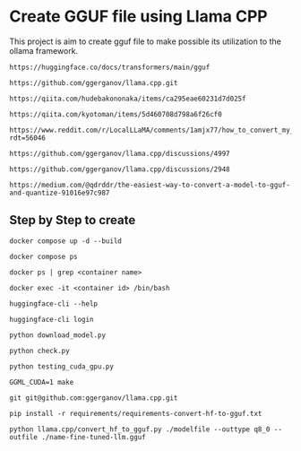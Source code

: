 # Create GGUF file using Llama CPP
This project is aim to create gguf file to make possible its utilization to the ollama framework.

    https://huggingface.co/docs/transformers/main/gguf

    https://github.com/ggerganov/llama.cpp.git

    https://qiita.com/hudebakononaka/items/ca295eae60231d7d025f

    https://qiita.com/kyotoman/items/5d460708d798a6f26cf0

    https://www.reddit.com/r/LocalLLaMA/comments/1amjx77/how_to_convert_my_finetuned_model_to_gguf/?rdt=56046

    https://github.com/ggerganov/llama.cpp/discussions/4997

    https://github.com/ggerganov/llama.cpp/discussions/2948

    https://medium.com/@qdrddr/the-easiest-way-to-convert-a-model-to-gguf-and-quantize-91016e97c987

## Step by Step to create

    docker compose up -d --build

    docker compose ps

    docker ps | grep <container name>

    docker exec -it <container id> /bin/bash

    huggingface-cli --help

    huggingface-cli login

    python download_model.py

    python check.py

    python testing_cuda_gpu.py

    GGML_CUDA=1 make

    git git@github.com:ggerganov/llama.cpp.git

    pip install -r requirements/requirements-convert-hf-to-gguf.txt

    python llama.cpp/convert_hf_to_gguf.py ./modelfile --outtype q8_0 --outfile ./name-fine-tuned-llm.gguf
